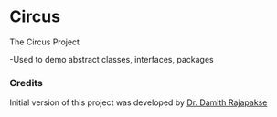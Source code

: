 # Circus
The Circus Project

-Used to demo abstract classes, interfaces, packages

### Credits

Initial version of this project was developed by [Dr. Damith Rajapakse](https://github.com/damithc)
